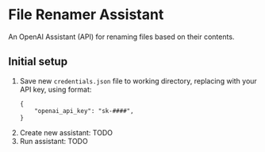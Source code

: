 # File Renamer Assistant
An OpenAI Assistant (API) for renaming files based on their contents.

## Initial setup

1. Save new `credentials.json` file to working directory, replacing with your API key, using format:
    ```
    {
        "openai_api_key": "sk-####",
    }
    ```
2. Create new assistant: TODO
3. Run assistant: TODO

